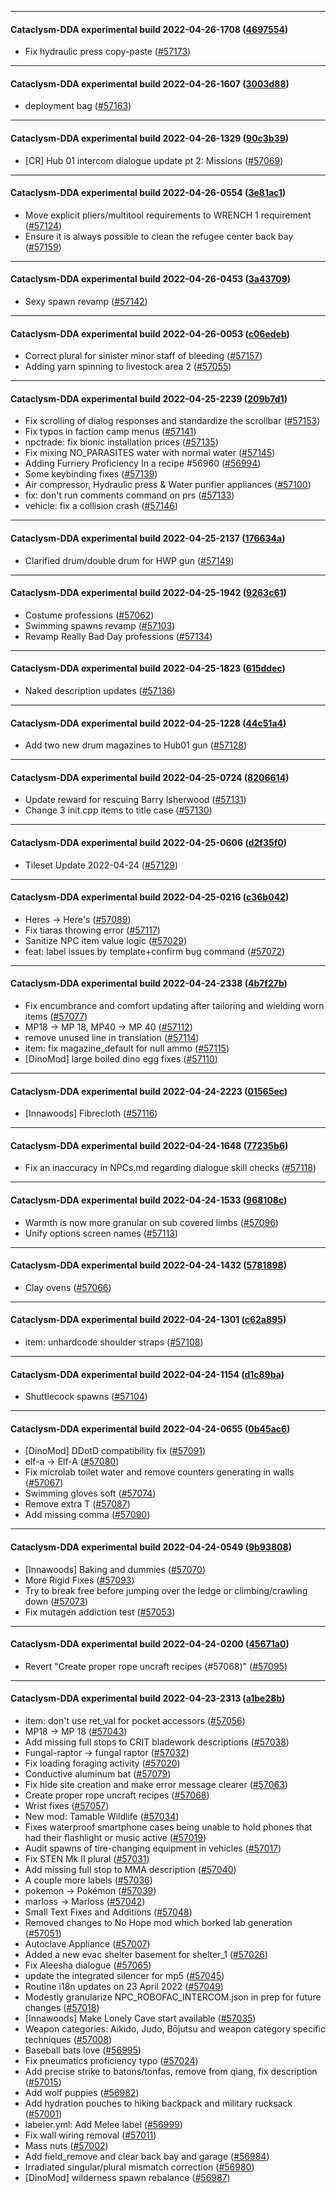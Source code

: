 
---

#### Cataclysm-DDA experimental build 2022-04-26-1708 ([4697554](https://github.com/CleverRaven/Cataclysm-DDA/releases/tag/cdda-experimental-2022-04-26-1708))

* Fix hydraulic press copy-paste ([#57173](https://github.com/CleverRaven/Cataclysm-DDA/pull/57173))

---

#### Cataclysm-DDA experimental build 2022-04-26-1607 ([3003d88](https://github.com/CleverRaven/Cataclysm-DDA/releases/tag/cdda-experimental-2022-04-26-1607))

* deployment bag ([#57163](https://github.com/CleverRaven/Cataclysm-DDA/pull/57163))

---

#### Cataclysm-DDA experimental build 2022-04-26-1329 ([90c3b39](https://github.com/CleverRaven/Cataclysm-DDA/releases/tag/cdda-experimental-2022-04-26-1329))

* [CR] Hub 01 intercom dialogue update pt 2: Missions ([#57069](https://github.com/CleverRaven/Cataclysm-DDA/pull/57069))

---

#### Cataclysm-DDA experimental build 2022-04-26-0554 ([3e81ac1](https://github.com/CleverRaven/Cataclysm-DDA/releases/tag/cdda-experimental-2022-04-26-0554))

* Move explicit pliers/multitool requirements to WRENCH 1 requirement ([#57124](https://github.com/CleverRaven/Cataclysm-DDA/pull/57124))
* Ensure it is always possible to clean the refugee center back bay ([#57159](https://github.com/CleverRaven/Cataclysm-DDA/pull/57159))

---

#### Cataclysm-DDA experimental build 2022-04-26-0453 ([3a43709](https://github.com/CleverRaven/Cataclysm-DDA/releases/tag/cdda-experimental-2022-04-26-0453))

* Sexy spawn revamp ([#57142](https://github.com/CleverRaven/Cataclysm-DDA/pull/57142))

---

#### Cataclysm-DDA experimental build 2022-04-26-0053 ([c06edeb](https://github.com/CleverRaven/Cataclysm-DDA/releases/tag/cdda-experimental-2022-04-26-0053))

* Correct plural for sinister minor staff of bleeding ([#57157](https://github.com/CleverRaven/Cataclysm-DDA/pull/57157))
* Adding yarn spinning to livestock area 2 ([#57055](https://github.com/CleverRaven/Cataclysm-DDA/pull/57055))

---

#### Cataclysm-DDA experimental build 2022-04-25-2239 ([209b7d1](https://github.com/CleverRaven/Cataclysm-DDA/releases/tag/cdda-experimental-2022-04-25-2239))

* Fix scrolling of dialog responses and standardize the scrollbar ([#57153](https://github.com/CleverRaven/Cataclysm-DDA/pull/57153))
* Fix typos in faction camp menus ([#57141](https://github.com/CleverRaven/Cataclysm-DDA/pull/57141))
* npctrade: fix bionic installation prices ([#57135](https://github.com/CleverRaven/Cataclysm-DDA/pull/57135))
* Fix mixing NO_PARASITES water with normal water ([#57145](https://github.com/CleverRaven/Cataclysm-DDA/pull/57145))
* Adding Furriery Proficiency In a recipe #56960 ([#56994](https://github.com/CleverRaven/Cataclysm-DDA/pull/56994))
* Some keybinding fixes ([#57139](https://github.com/CleverRaven/Cataclysm-DDA/pull/57139))
* Air compressor, Hydraulic press & Water purifier appliances ([#57100](https://github.com/CleverRaven/Cataclysm-DDA/pull/57100))
* fix: don't run comments command on prs ([#57133](https://github.com/CleverRaven/Cataclysm-DDA/pull/57133))
* vehicle: fix a collision crash ([#57146](https://github.com/CleverRaven/Cataclysm-DDA/pull/57146))

---

#### Cataclysm-DDA experimental build 2022-04-25-2137 ([176634a](https://github.com/CleverRaven/Cataclysm-DDA/releases/tag/cdda-experimental-2022-04-25-2137))

* Clarified drum/double drum for HWP gun ([#57149](https://github.com/CleverRaven/Cataclysm-DDA/pull/57149))

---

#### Cataclysm-DDA experimental build 2022-04-25-1942 ([9263c61](https://github.com/CleverRaven/Cataclysm-DDA/releases/tag/cdda-experimental-2022-04-25-1942))

* Costume professions ([#57062](https://github.com/CleverRaven/Cataclysm-DDA/pull/57062))
* Swimming spawns revamp ([#57103](https://github.com/CleverRaven/Cataclysm-DDA/pull/57103))
* Revamp Really Bad Day professions ([#57134](https://github.com/CleverRaven/Cataclysm-DDA/pull/57134))

---

#### Cataclysm-DDA experimental build 2022-04-25-1823 ([615ddec](https://github.com/CleverRaven/Cataclysm-DDA/releases/tag/cdda-experimental-2022-04-25-1823))

* Naked description updates ([#57136](https://github.com/CleverRaven/Cataclysm-DDA/pull/57136))

---

#### Cataclysm-DDA experimental build 2022-04-25-1228 ([44c51a4](https://github.com/CleverRaven/Cataclysm-DDA/releases/tag/cdda-experimental-2022-04-25-1228))

* Add two new drum magazines to Hub01 gun ([#57128](https://github.com/CleverRaven/Cataclysm-DDA/pull/57128))

---

#### Cataclysm-DDA experimental build 2022-04-25-0724 ([8206614](https://github.com/CleverRaven/Cataclysm-DDA/releases/tag/cdda-experimental-2022-04-25-0724))

* Update reward for rescuing Barry Isherwood ([#57131](https://github.com/CleverRaven/Cataclysm-DDA/pull/57131))
* Change 3 init.cpp items to title case ([#57130](https://github.com/CleverRaven/Cataclysm-DDA/pull/57130))

---

#### Cataclysm-DDA experimental build 2022-04-25-0606 ([d2f35f0](https://github.com/CleverRaven/Cataclysm-DDA/releases/tag/cdda-experimental-2022-04-25-0606))

* Tileset Update 2022-04-24 ([#57129](https://github.com/CleverRaven/Cataclysm-DDA/pull/57129))

---

#### Cataclysm-DDA experimental build 2022-04-25-0216 ([c36b042](https://github.com/CleverRaven/Cataclysm-DDA/releases/tag/cdda-experimental-2022-04-25-0216))

* Heres → Here's ([#57089](https://github.com/CleverRaven/Cataclysm-DDA/pull/57089))
* Fix tiaras throwing error ([#57117](https://github.com/CleverRaven/Cataclysm-DDA/pull/57117))
* Sanitize NPC item value logic ([#57029](https://github.com/CleverRaven/Cataclysm-DDA/pull/57029))
* feat: label issues by template+confirm bug command ([#57072](https://github.com/CleverRaven/Cataclysm-DDA/pull/57072))

---

#### Cataclysm-DDA experimental build 2022-04-24-2338 ([4b7f27b](https://github.com/CleverRaven/Cataclysm-DDA/releases/tag/cdda-experimental-2022-04-24-2338))

* Fix encumbrance and comfort updating after tailoring and wielding worn items ([#57077](https://github.com/CleverRaven/Cataclysm-DDA/pull/57077))
* MP18 → MP 18, MP40 → MP 40 ([#57112](https://github.com/CleverRaven/Cataclysm-DDA/pull/57112))
* remove unused line in translation ([#57114](https://github.com/CleverRaven/Cataclysm-DDA/pull/57114))
* item: fix magazine_default for null ammo ([#57115](https://github.com/CleverRaven/Cataclysm-DDA/pull/57115))
* [DinoMod] large boiled dino egg fixes ([#57110](https://github.com/CleverRaven/Cataclysm-DDA/pull/57110))

---

#### Cataclysm-DDA experimental build 2022-04-24-2223 ([01565ec](https://github.com/CleverRaven/Cataclysm-DDA/releases/tag/cdda-experimental-2022-04-24-2223))

* [Innawoods] Fibrecloth ([#57116](https://github.com/CleverRaven/Cataclysm-DDA/pull/57116))

---

#### Cataclysm-DDA experimental build 2022-04-24-1648 ([77235b6](https://github.com/CleverRaven/Cataclysm-DDA/releases/tag/cdda-experimental-2022-04-24-1648))

* Fix an inaccuracy in NPCs.md regarding dialogue skill checks ([#57118](https://github.com/CleverRaven/Cataclysm-DDA/pull/57118))

---

#### Cataclysm-DDA experimental build 2022-04-24-1533 ([968108c](https://github.com/CleverRaven/Cataclysm-DDA/releases/tag/cdda-experimental-2022-04-24-1533))

* Warmth is now more granular on sub covered limbs ([#57096](https://github.com/CleverRaven/Cataclysm-DDA/pull/57096))
* Unify options screen names ([#57113](https://github.com/CleverRaven/Cataclysm-DDA/pull/57113))

---

#### Cataclysm-DDA experimental build 2022-04-24-1432 ([5781898](https://github.com/CleverRaven/Cataclysm-DDA/releases/tag/cdda-experimental-2022-04-24-1432))

* Clay ovens ([#57066](https://github.com/CleverRaven/Cataclysm-DDA/pull/57066))

---

#### Cataclysm-DDA experimental build 2022-04-24-1301 ([c62a895](https://github.com/CleverRaven/Cataclysm-DDA/releases/tag/cdda-experimental-2022-04-24-1301))

* item: unhardcode shoulder straps ([#57108](https://github.com/CleverRaven/Cataclysm-DDA/pull/57108))

---

#### Cataclysm-DDA experimental build 2022-04-24-1154 ([d1c89ba](https://github.com/CleverRaven/Cataclysm-DDA/releases/tag/cdda-experimental-2022-04-24-1154))

* Shuttlecock spawns ([#57104](https://github.com/CleverRaven/Cataclysm-DDA/pull/57104))

---

#### Cataclysm-DDA experimental build 2022-04-24-0655 ([0b45ac6](https://github.com/CleverRaven/Cataclysm-DDA/releases/tag/cdda-experimental-2022-04-24-0655))

* [DinoMod] DDotD compatibility fix ([#57091](https://github.com/CleverRaven/Cataclysm-DDA/pull/57091))
* elf-a → Elf-A ([#57080](https://github.com/CleverRaven/Cataclysm-DDA/pull/57080))
* Fix microlab toilet water and remove counters generating in walls ([#57067](https://github.com/CleverRaven/Cataclysm-DDA/pull/57067))
* Swimming gloves soft ([#57074](https://github.com/CleverRaven/Cataclysm-DDA/pull/57074))
* Remove extra T ([#57087](https://github.com/CleverRaven/Cataclysm-DDA/pull/57087))
* Add missing comma ([#57090](https://github.com/CleverRaven/Cataclysm-DDA/pull/57090))

---

#### Cataclysm-DDA experimental build 2022-04-24-0549 ([9b93808](https://github.com/CleverRaven/Cataclysm-DDA/releases/tag/cdda-experimental-2022-04-24-0549))

* [Innawoods] Baking and dummies ([#57070](https://github.com/CleverRaven/Cataclysm-DDA/pull/57070))
* More Rigid Fixes ([#57093](https://github.com/CleverRaven/Cataclysm-DDA/pull/57093))
* Try to break free before jumping over the ledge or climbing/crawling down ([#57073](https://github.com/CleverRaven/Cataclysm-DDA/pull/57073))
* Fix mutagen addiction test ([#57053](https://github.com/CleverRaven/Cataclysm-DDA/pull/57053))

---

#### Cataclysm-DDA experimental build 2022-04-24-0200 ([45671a0](https://github.com/CleverRaven/Cataclysm-DDA/releases/tag/cdda-experimental-2022-04-24-0200))

* Revert "Create proper rope uncraft recipes (#57068)" ([#57095](https://github.com/CleverRaven/Cataclysm-DDA/pull/57095))

---

#### Cataclysm-DDA experimental build 2022-04-23-2313 ([a1be28b](https://github.com/CleverRaven/Cataclysm-DDA/releases/tag/cdda-experimental-2022-04-23-2313))

* item: don't use ret_val for pocket accessors ([#57056](https://github.com/CleverRaven/Cataclysm-DDA/pull/57056))
* MP18 → MP 18 ([#57043](https://github.com/CleverRaven/Cataclysm-DDA/pull/57043))
* Add missing full stops to CRIT bladework descriptions ([#57038](https://github.com/CleverRaven/Cataclysm-DDA/pull/57038))
* Fungal-raptor → fungal raptor ([#57032](https://github.com/CleverRaven/Cataclysm-DDA/pull/57032))
* Fix loading foraging activity ([#57020](https://github.com/CleverRaven/Cataclysm-DDA/pull/57020))
* Conductive aluminum bat ([#57079](https://github.com/CleverRaven/Cataclysm-DDA/pull/57079))
* Fix hide site creation and make error message clearer ([#57063](https://github.com/CleverRaven/Cataclysm-DDA/pull/57063))
* Create proper rope uncraft recipes ([#57068](https://github.com/CleverRaven/Cataclysm-DDA/pull/57068))
* Wrist fixes ([#57057](https://github.com/CleverRaven/Cataclysm-DDA/pull/57057))
* New mod: Tamable Wildlife ([#57034](https://github.com/CleverRaven/Cataclysm-DDA/pull/57034))
* Fixes waterproof smartphone cases being unable to hold phones that had their flashlight or music active ([#57019](https://github.com/CleverRaven/Cataclysm-DDA/pull/57019))
* Audit spawns of tire-changing equipment in vehicles ([#57017](https://github.com/CleverRaven/Cataclysm-DDA/pull/57017))
* Fix STEN Mk II plural ([#57031](https://github.com/CleverRaven/Cataclysm-DDA/pull/57031))
* Add missing full stop to MMA description ([#57040](https://github.com/CleverRaven/Cataclysm-DDA/pull/57040))
* A couple more labels ([#57036](https://github.com/CleverRaven/Cataclysm-DDA/pull/57036))
* pokemon → Pokémon ([#57039](https://github.com/CleverRaven/Cataclysm-DDA/pull/57039))
* marloss → Marloss ([#57042](https://github.com/CleverRaven/Cataclysm-DDA/pull/57042))
* Small Text Fixes and Additions ([#57048](https://github.com/CleverRaven/Cataclysm-DDA/pull/57048))
* Removed changes to No Hope mod which borked lab generation ([#57051](https://github.com/CleverRaven/Cataclysm-DDA/pull/57051))
* Autoclave Appliance ([#57007](https://github.com/CleverRaven/Cataclysm-DDA/pull/57007))
* Added a new evac shelter basement for shelter_1 ([#57026](https://github.com/CleverRaven/Cataclysm-DDA/pull/57026))
* Fix Aleesha dialogue ([#57065](https://github.com/CleverRaven/Cataclysm-DDA/pull/57065))
* update the integrated silencer for mp5  ([#57045](https://github.com/CleverRaven/Cataclysm-DDA/pull/57045))
* Routine i18n updates on 23 April 2022 ([#57049](https://github.com/CleverRaven/Cataclysm-DDA/pull/57049))
* Modestly granularize NPC_ROBOFAC_INTERCOM.json in prep for future changes ([#57018](https://github.com/CleverRaven/Cataclysm-DDA/pull/57018))
* [Innawoods] Make Lonely Cave start available ([#57035](https://github.com/CleverRaven/Cataclysm-DDA/pull/57035))
* Weapon categories: Aikido, Judo, Bōjutsu and weapon category specific techniques ([#57008](https://github.com/CleverRaven/Cataclysm-DDA/pull/57008))
* Baseball bats love ([#56995](https://github.com/CleverRaven/Cataclysm-DDA/pull/56995))
* Fix pneumatics proficiency typo ([#57024](https://github.com/CleverRaven/Cataclysm-DDA/pull/57024))
* Add precise strike to batons/tonfas, remove from qiang, fix description ([#57015](https://github.com/CleverRaven/Cataclysm-DDA/pull/57015))
* Add wolf puppies ([#56982](https://github.com/CleverRaven/Cataclysm-DDA/pull/56982))
* Add hydration pouches to hiking backpack and military rucksack ([#57001](https://github.com/CleverRaven/Cataclysm-DDA/pull/57001))
* labeler.yml: Add Melee label ([#56999](https://github.com/CleverRaven/Cataclysm-DDA/pull/56999))
* Fix wall wiring removal ([#57011](https://github.com/CleverRaven/Cataclysm-DDA/pull/57011))
* Mass nuts ([#57002](https://github.com/CleverRaven/Cataclysm-DDA/pull/57002))
* Add field_remove and clear back bay and garage ([#56984](https://github.com/CleverRaven/Cataclysm-DDA/pull/56984))
* Irradiated singular/plural mismatch correction ([#56980](https://github.com/CleverRaven/Cataclysm-DDA/pull/56980))
* [DinoMod] wilderness spawn rebalance ([#56987](https://github.com/CleverRaven/Cataclysm-DDA/pull/56987))
